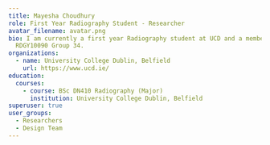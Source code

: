 ```yaml
---
title: Mayesha Choudhury
role: First Year Radiography Student - Researcher
avatar_filename: avatar.png
bio: I am currently a first year Radiography student at UCD and a member of
  RDGY10090 Group 34.
organizations:
  - name: University College Dublin, Belfield
    url: https://www.ucd.ie/
education:
  courses:
    - course: BSc DN410 Radiography (Major)
      institution: University College Dublin, Belfield
superuser: true
user_groups:
  - Researchers
  - Design Team
---
```

